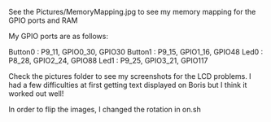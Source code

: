 See the Pictures/MemoryMapping.jpg to see my memory mapping for the GPIO ports and RAM

My GPIO ports are as follows:

Button0 : P9_11, GPIO0_30, GPIO30
Button1 : P9_15, GPIO1_16, GPIO48
Led0 : P8_28, GPIO2_24, GPIO88
Led1 : P9_25, GPIO3_21, GPIO117

Check the pictures folder to see my screenshots for the LCD problems. I had a few difficulties at first getting text displayed on Boris but I think it worked out well!

In order to flip the images, I changed the rotation in on.sh
